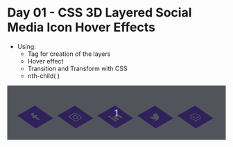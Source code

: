 # Day 01 - CSS 3D Layered Social Media Icon Hover Effects

- Using:
  - Tag for creation of the layers  
  - Hover effect  
  - Transition and Transform with CSS  
  - nth-child( )  

![layerdes](https://raw.githubusercontent.com/claudimf/css_30_days/main/01_day%20-%20CSS%203D%20Layered%20Social%20Media%20Icon%20Hover%20Effects/01.gif)
